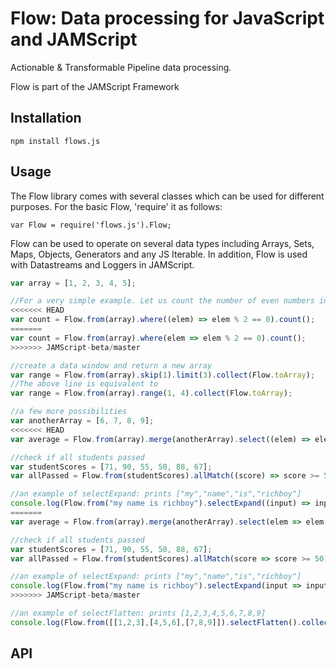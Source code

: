 Flow: Data processing for JavaScript and JAMScript
==================================================
Actionable & Transformable Pipeline data processing.

Flow is part of the JAMScript Framework

Installation
------------

`npm install flows.js`


Usage
-----
The Flow library comes with several classes which can be used for different purposes. 
For the basic Flow, 'require' it as follows:

`var Flow = require('flows.js').Flow;`

Flow can be used to operate on several data types including Arrays, Sets, Maps, Objects, Generators and any JS Iterable. 
In addition, Flow is used with Datastreams and Loggers in JAMScript.

```javascript
var array = [1, 2, 3, 4, 5];

//For a very simple example. Let us count the number of even numbers in the array
<<<<<<< HEAD
var count = Flow.from(array).where((elem) => elem % 2 == 0).count();
=======
var count = Flow.from(array).where(elem => elem % 2 == 0).count();
>>>>>>> JAMScript-beta/master

//create a data window and return a new array
var range = Flow.from(array).skip(1).limit(3).collect(Flow.toArray);
//The above line is equivalent to
var range = Flow.from(array).range(1, 4).collect(Flow.toArray);

//a few more possibilities
var anotherArray = [6, 7, 8, 9];
<<<<<<< HEAD
var average = Flow.from(array).merge(anotherArray).select((elem) => elem * 5).average();

//check if all students passed
var studentScores = [71, 90, 55, 50, 88, 67];
var allPassed = Flow.from(studentScores).allMatch((score) => score >= 50);

//an example of selectExpand: prints ["my","name","is","richboy"]
console.log(Flow.from("my name is richboy").selectExpand((input) => input.split(" ")).collect(Flow.toArray()));
=======
var average = Flow.from(array).merge(anotherArray).select(elem => elem * 5).average();

//check if all students passed
var studentScores = [71, 90, 55, 50, 88, 67];
var allPassed = Flow.from(studentScores).allMatch(score => score >= 50);

//an example of selectExpand: prints ["my","name","is","richboy"]
console.log(Flow.from("my name is richboy").selectExpand(input => input.split(" ")).collect(Flow.toArray()));
>>>>>>> JAMScript-beta/master

//an example of selectFlatten: prints [1,2,3,4,5,6,7,8,9]
console.log(Flow.from([[1,2,3],[4,5,6],[7,8,9]]).selectFlatten().collect(Flow.toArray()));
```


API
---


